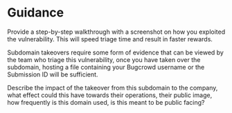 # Guidance

Provide a step-by-step walkthrough with a screenshot on how you exploited the vulnerability. This will speed triage time and result in faster rewards.

Subdomain takeovers require some form of evidence that can be viewed by the team who triage this vulnerability, once you have taken over the subdomain, hosting a file containing your Bugcrowd username or the Submission ID will be sufficient.

Describe the impact of the takeover from this subdomain to the company, what effect could this have towards their operations, their public image, how frequently is this domain used, is this meant to be public facing?
